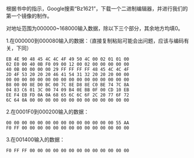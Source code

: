 根据书中的指示，Google搜索“Bz1621”，下载一个二进制编辑器，并进行我们的第一个镜像的制作。

对地址范围为000000~168000输入数据，除以下三个部分，其余地方均填0。

1.在000000到000080输入的数据：（直接复制粘贴可能会出问题，应该与编码有关，下同）


```assembly
EB 4E 90 48 45 4C 4C 4F 49 50 4C 00 02 01 01 00
02 E0 00 40 0B F0 09 00 12 00 02 00 00 00 00 00
40 0B 00 00 00 00 29 FF FF FF FF 48 45 4C 4C 4F
2D 4F 53 20 20 20 46 41 54 31 32 20 20 20 00 00
00 00 00 00 00 00 00 00 00 00 00 00 00 00 00 00
B8 00 00 8E D0 BC 00 7C 8E D8 8E C0 BE 74 7C 8A
04 83 C6 01 3C 00 74 09 B4 0E BB 0F 00 CD 10 EB
EE F4 EB FD 0A 0A 68 65 6C 6C 6F 2C 20 77 6F 72
6C 64 0A 00 00 00 00 00 00 00 00 00 00 00 00 00
```

2.在0001F0到000200输入的数据：

```assembly
00 00 00 00 00 00 00 00 00 00 00 00 00 00 55 AA
F0 FF 00 00 00 00 00 00 00 00 00 00 00 00 00 00
```

3.在001400输入的数据：

```assembly
F0 FF FF 00 00 00 00 00 00 00 00 00 00 00 00 00
```

